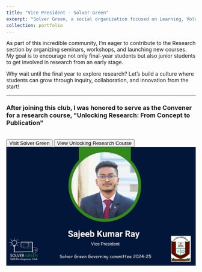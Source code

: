 ```yaml
---
title: "Vice President - Solver Green"
excerpt: "Solver Green, a social organization focused on Learning, Volunteering, Education, and Research <img src='/files/VP-solvergreen.jpg'>"
collection: portfolio
---
```


As part of this incredible community, I’m eager to contribute to the Research section by organizing seminars, workshops, and launching new courses. My goal is to encourage not only final-year students but also junior students to get involved in research from an early stage.

Why wait until the final year to explore research? Let’s build a culture where students can grow through inquiry, collaboration, and innovation from the start!


---
<H3>After joining this club, I was honored to serve as the Convener for a research course, "Unlocking Research: From Concept to Publication"</H3>

<br>
<button class = "btn" onclick="window.location.href='https://web.facebook.com/solvergreen1';">Visit Solver Green</button> <button class = "btn" onclick="window.location.href='https://web.facebook.com/share/p/1HJsdccyxT/';">View Unlocking Research Course</button>
 <img src='/files/VP-solvergreen.jpg'>